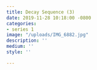 ```yaml
---
title: Decay Sequence (3)
date: 2019-11-28 10:18:00 -0800
categories:
- series 1
image: "/uploads/IMG_6882.jpg"
description: ''
medium: ''
style: ''

---
```

